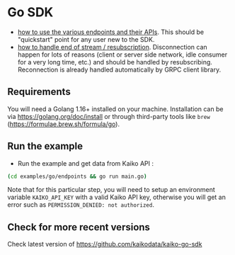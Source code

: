 # Go SDK

- [how to use the various endpoints and their APIs](endpoints/main.go).
This should be "quickstart" point for any user new to the SDK.
- [how to handle end of stream / resubscription](resubscribe/main.go).
Disconnection can happen for lots of reasons (client or server side network, idle consumer for a very long time, etc.) and should be handled by resubscribing. Reconnection is already handled automatically by GRPC client library.

## Requirements

You will need a Golang 1.16+ installed on your machine.
Installation can be via <https://golang.org/doc/install> or through third-party tools like `brew` (<https://formulae.brew.sh/formula/go>).

## Run the example

- Run the example and get data from Kaiko API :

```bash
(cd examples/go/endpoints && go run main.go)
```

Note that for this particular step, you will need to setup an environment variable `KAIKO_API_KEY` with a valid Kaiko API key, otherwise you will get an error such as `PERMISSION_DENIED: not authorized`.

## Check for more recent versions

Check latest version of <https://github.com/kaikodata/kaiko-go-sdk>
